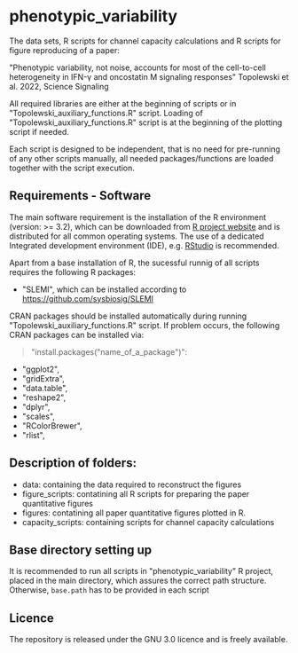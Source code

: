 # phenotypic_variability
The data sets, R scripts for channel capacity calculations and R scripts for figure reproducing of a paper:

"Phenotypic variability, not noise, accounts for most of the cell-to-cell heterogeneity in IFN-γ and oncostatin M signaling responses"
Topolewski et al. 2022, Science Signaling

All required libraries are either at the beginning of scripts or in "Topolewski_auxiliary_functions.R" script. 
Loading of "Topolewski_auxiliary_functions.R" script is at the beginning of the plotting script if needed.

Each script is designed to be independent, that is no need for pre-running of any other scripts manually, 
all needed packages/functions are loaded together with the script execution. 

## Requirements - Software
The main software requirement is the installation of the R environment (version: >= 3.2), which can be downloaded from [R project website](https://www.r-project.org) and is distributed for all common operating systems.
The use of a dedicated Integrated development environment (IDE), e.g. [RStudio](https://www.rstudio.com) is recommended. 

Apart from a base installation of R, the sucessful runnig of all scripts requires the following R packages:
+ "SLEMI", which can be installed according to https://github.com/sysbiosig/SLEMI

CRAN packages should be installed automatically during running "Topolewski_auxiliary_functions.R" script.
If problem occurs, the following CRAN packages can be installed via: 
> "install.packages("name_of_a_package")":

+ "ggplot2", 
+ "gridExtra",
+ "data.table",
+ "reshape2",
+ "dplyr",
+ "scales",
+ "RColorBrewer",
+ "rlist",

## Description of folders:
- data: containing the data required to reconstruct the figures
- figure_scripts: contatining all R scripts for preparing the paper quantitative figures 
- figures: contatining all paper quantitative figures plotted in R. 
- capacity_scripts: containing scripts for channel capacity calculations

## Base directory setting up
It is recommended to run all scripts in "phenotypic_variability" R project, placed in the main directory, which assures the correct path structure. Otherwise, `base.path` has to be provided in each script

## Licence
The repository is released under the GNU 3.0 licence and is freely available.
